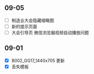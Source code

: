 ## 09-05

- [ ] 制造业大会隐藏缩略图
- [ ] 新的提示页面
- [ ] 大会引导页 微信浏览器视频自动播放问题
## 09-01

- [x] B002_GG17_1440x705 更新
- [x] 丢失模板